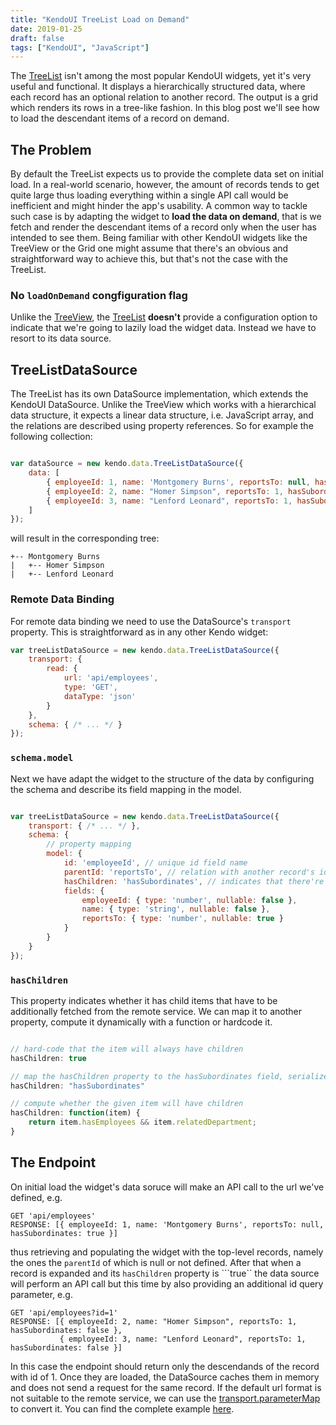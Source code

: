 ```yaml
---
title: "KendoUI TreeList Load on Demand"
date: 2019-01-25
draft: false
tags: ["KendoUI", "JavaScript"]
---
```


The [TreeList](http://demos.telerik.com/kendo-ui/treelist/index) isn't among the most popular KendoUI widgets, yet it's very useful and functional. It displays a hierarchically structured data, where each record has an optional relation to another record. The output is a grid which renders its rows in a tree-like fashion. In this blog post we'll see how to load the descendant items of a record on demand.

## The Problem

By default the TreeList expects us to provide the complete data set on initial load. In a real-world scenario, however, the amount of records tends to get quite large thus loading everything within a single API call would be inefficient and might hinder the app's usability. A common way to tackle such case is by adapting the widget to **load the data on demand**, that is we fetch and render the descendant items of a record only when the user has intended to see them. Being familiar with other KendoUI widgets like the TreeView or the Grid one might assume that there's an obvious and straightforward way to achieve this, but that's not the case with the TreeList.


### No ```loadOnDemand``` congfiguration flag

Unlike the [TreeView](http://docs.telerik.com/kendo-ui/api/javascript/ui/treeview#configuration-loadOnDemand), the [TreeList](http://docs.telerik.com/kendo-ui/api/javascript/ui/treelist) **doesn't** provide a configuration option to indicate that we're going to lazily load the widget data. Instead we have to resort to its data source.

## TreeListDataSource

The TreeList has its own DataSource implementation, which extends the KendoUI DataSource. Unlike the TreeView which works with a hierarchical data structure, it expects a linear data structure, i.e. JavaScript array, and the relations are described using property references. So for example the following collection:

```javascript

var dataSource = new kendo.data.TreeListDataSource({
    data: [
        { employeeId: 1, name: 'Montgomery Burns', reportsTo: null, hasSubordinates: true },
        { employeeId: 2, name: "Homer Simpson", reportsTo: 1, hasSubordinates: false },
        { employeeId: 3, name: "Lenford Leonard", reportsTo: 1, hasSubordinates: false }
    ]
});

```

will result in the corresponding tree: 

```
+-- Montgomery Burns  
|   +-- Homer Simpson  
|   +-- Lenford Leonard
```

### Remote Data Binding

For remote data binding we need to use the DataSource's ```transport``` property. This is straightforward as in any other Kendo widget: 

```javascript
var treeListDataSource = new kendo.data.TreeListDataSource({
    transport: {
        read: {
            url: 'api/employees',
            type: 'GET',
            dataType: 'json'
        }
    },
    schema: { /* ... */ }
});
```

### ```schema.model```

Next we have adapt the widget to the structure of the data by configuring the schema and describe its field mapping in the model.

```javascript

var treeListDataSource = new kendo.data.TreeListDataSource({
    transport: { /* ... */ },
    schema: {
        // property mapping
        model: {
            id: 'employeeId', // unique id field name
            parentId: 'reportsTo', // relation with another record's id
            hasChildren: 'hasSubordinates', // indicates that there're records that haven't been loaded
            fields: {
            	employeeId: { type: 'number', nullable: false },
                name: { type: 'string', nullable: false },
                reportsTo: { type: 'number', nullable: true }
            }
        }
    }
});

```

### ```hasChildren```

This property indicates whether it has child items that have to be additionally fetched from the remote service. We can map it to another property, compute it dynamically with a function or hardcode it. 

```javascript

// hard-code that the item will always have children
hasChildren: true

// map the hasChildren property to the hasSubordinates field, serialized from the server
hasChildren: "hasSubordinates"

// compute whether the given item will have children
hasChildren: function(item) {
    return item.hasEmployees && item.relatedDepartment;
}

```

## The Endpoint

On initial load the widget's data soruce will make an API call to the url we've defined, e.g.

```
GET 'api/employees'
RESPONSE: [{ employeeId: 1, name: 'Montgomery Burns', reportsTo: null, hasSubordinates: true }]
```

thus retrieving and populating the widget with the top-level records, namely the ones the ```parentId``` of which is null or not defined. After that when a record is expanded and its ```hasChildren``` property is ```true`` the data source will perform an API call but this time by also providing an additional id query parameter, e.g.

```
GET 'api/employees?id=1'
RESPONSE: [{ employeeId: 2, name: "Homer Simpson", reportsTo: 1, hasSubordinates: false },
           { employeeId: 3, name: "Lenford Leonard", reportsTo: 1, hasSubordinates: false }]
```

In this case the endpoint should return only the descendands of the record with id of 1. Once they are loaded, the DataSource caches them in memory and does not send a request for the same record. If the default url format is not suitable to the remote service, we can use the [transport.parameterMap](http://docs.telerik.com/kendo-ui/api/javascript/data/datasource#configuration-transport.parameterMap) to convert it.
You can find the complete example [here](https://jsfiddle.net/8xwhv0Le/1/).
